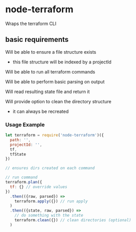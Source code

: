 # node-terraform
Wraps the terraform CLI

## basic requirements
Will be able to ensure a file structure exists
* this file structure will be indexed by a projectId

Will be able to run all terraform commands

Will be able to perform basic parsing on output

Will read resulting state file and return it

Will provide option to clean the directory structure
* it can always be recreated

### Usage Example
```javascript
let terraform = require('node-terraform')({
  path: '',
  projectId: '',
  tf,
  tfState
})

// ensures dirs created on each command

// run command
terraform.plan({
  tf: {} // override values
})
  .then(({raw, parsed}) =>
    terraform.apply({}) // run apply
  )
  .then(({state, raw, parsed}) =>
    // do something with the state
    terraform.clean({}) // clean directories (optional)
  )

```